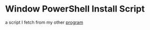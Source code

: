 # Window PowerShell Install Script

a script I fetch from my other [program](https://github.com/cethien-windows-installation-simplifier/windows-installation-data-generator)
